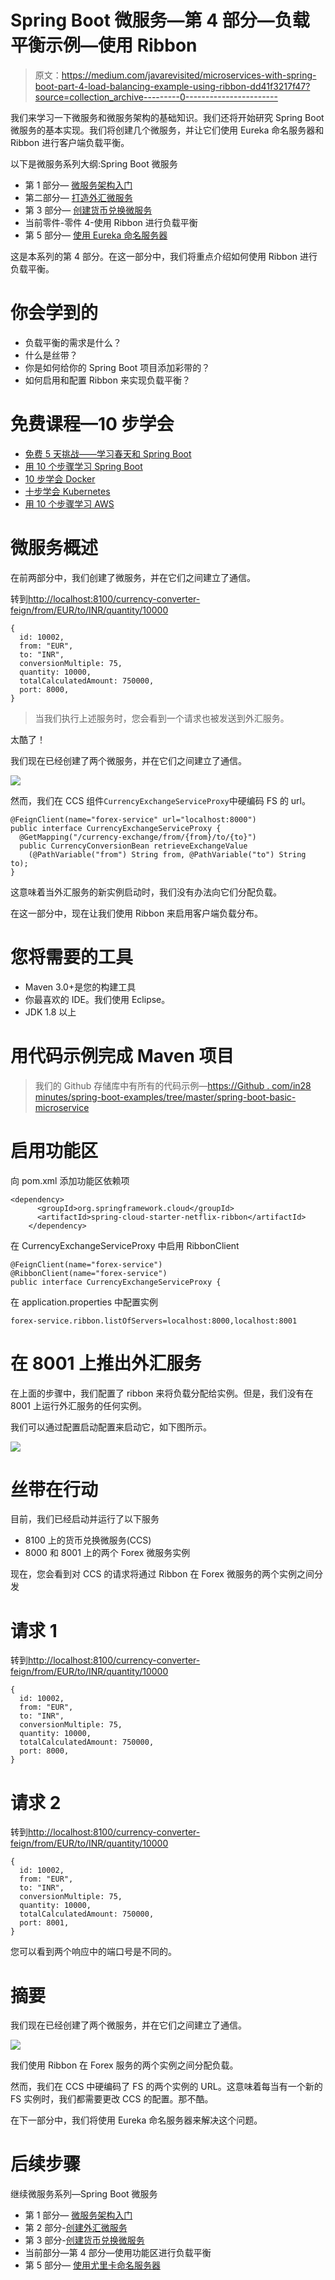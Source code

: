 # Spring Boot 微服务—第 4 部分—负载平衡示例—使用 Ribbon

> 原文：<https://medium.com/javarevisited/microservices-with-spring-boot-part-4-load-balancing-example-using-ribbon-dd41f3217f47?source=collection_archive---------0----------------------->

我们来学习一下微服务和微服务架构的基础知识。我们还将开始研究 Spring Boot 微服务的基本实现。我们将创建几个微服务，并让它们使用 Eureka 命名服务器和 Ribbon 进行客户端负载平衡。

以下是微服务系列大纲:Spring Boot 微服务

*   第 1 部分— [微服务架构入门](https://www.springboottutorial.com/creating-microservices-with-spring-boot-part-1-getting-started)
*   第二部分— [打造外汇微服务](https://www.springboottutorial.com/creating-microservices-with-spring-boot-part-2-forex-microservice)
*   第 3 部分— [创建货币兑换微服务](https://www.springboottutorial.com/creating-microservices-with-spring-boot-part-3-currency-conversion-microservice)
*   当前零件-零件 4-使用 Ribbon 进行负载平衡
*   第 5 部分— [使用 Eureka 命名服务器](https://www.springboottutorial.com/microservices-with-spring-boot-part-5-eureka-naming-server)

这是本系列的第 4 部分。在这一部分中，我们将重点介绍如何使用 Ribbon 进行负载平衡。

# 你会学到的

*   负载平衡的需求是什么？
*   什么是丝带？
*   你是如何给你的 Spring Boot 项目添加彩带的？
*   如何启用和配置 Ribbon 来实现负载平衡？

# 免费课程—10 步学会

*   [免费 5 天挑战——学习春天和 Spring Boot](https://links.in28minutes.com/SBT-Page-Top-LearningChallenge-SpringBoot)
*   [用 10 个步骤学习 Spring Boot](https://links.in28minutes.com/in28minutes-10steps-springboot)
*   [10 步学会 Docker](https://links.in28minutes.com/in28minutes-10steps-docker)
*   [十步学会 Kubernetes](https://links.in28minutes.com/in28minutes-10steps-k8s)
*   [用 10 个步骤学习 AWS](https://links.in28minutes.com/in28minutes-10steps-aws-beanstalk)

# 微服务概述

在前两部分中，我们创建了微服务，并在它们之间建立了通信。

转到[http://localhost:8100/currency-converter-feign/from/EUR/to/INR/quantity/10000](http://localhost:8100/currency-converter-feign/from/EUR/to/INR/quantity/10000)

```
{
  id: 10002,
  from: "EUR",
  to: "INR",
  conversionMultiple: 75,
  quantity: 10000,
  totalCalculatedAmount: 750000,
  port: 8000,
}
```

> 当我们执行上述服务时，您会看到一个请求也被发送到外汇服务。

太酷了！

我们现在已经创建了两个微服务，并在它们之间建立了通信。

![](img/34a0aab24f4e5308a62629e8e9b2aca9.png)

然而，我们在 CCS 组件`CurrencyExchangeServiceProxy`中硬编码 FS 的 url。

```
@FeignClient(name="forex-service" url="localhost:8000")
public interface CurrencyExchangeServiceProxy {
  @GetMapping("/currency-exchange/from/{from}/to/{to}")
  public CurrencyConversionBean retrieveExchangeValue
    (@PathVariable("from") String from, @PathVariable("to") String to);
}
```

这意味着当外汇服务的新实例启动时，我们没有办法向它们分配负载。

在这一部分中，现在让我们使用 Ribbon 来启用客户端负载分布。

# 您将需要的工具

*   Maven 3.0+是您的构建工具
*   你最喜欢的 IDE。我们使用 Eclipse。
*   JDK 1.8 以上

# 用代码示例完成 Maven 项目

> 我们的 Github 存储库中有所有的代码示例—[https://Github . com/in28 minutes/spring-boot-examples/tree/master/spring-boot-basic-microservice](https://github.com/in28minutes/spring-boot-examples/tree/master/spring-boot-basic-microservice)

# 启用功能区

向 pom.xml 添加功能区依赖项

```
<dependency>
      <groupId>org.springframework.cloud</groupId>
      <artifactId>spring-cloud-starter-netflix-ribbon</artifactId>
    </dependency>
```

在 CurrencyExchangeServiceProxy 中启用 RibbonClient

```
@FeignClient(name="forex-service")
@RibbonClient(name="forex-service")
public interface CurrencyExchangeServiceProxy {
```

在 application.properties 中配置实例

```
forex-service.ribbon.listOfServers=localhost:8000,localhost:8001
```

# 在 8001 上推出外汇服务

在上面的步骤中，我们配置了 ribbon 来将负载分配给实例。但是，我们没有在 8001 上运行外汇服务的任何实例。

我们可以通过配置启动配置来启动它，如下图所示。

![](img/300c67f25635ad7edad7f5bb81577652.png)

# 丝带在行动

目前，我们已经启动并运行了以下服务

*   8100 上的货币兑换微服务(CCS)
*   8000 和 8001 上的两个 Forex 微服务实例

现在，您会看到对 CCS 的请求将通过 Ribbon 在 Forex 微服务的两个实例之间分发

# 请求 1

转到[http://localhost:8100/currency-converter-feign/from/EUR/to/INR/quantity/10000](http://localhost:8100/currency-converter-feign/from/EUR/to/INR/quantity/10000)

```
{
  id: 10002,
  from: "EUR",
  to: "INR",
  conversionMultiple: 75,
  quantity: 10000,
  totalCalculatedAmount: 750000,
  port: 8000,
}
```

# 请求 2

转到[http://localhost:8100/currency-converter-feign/from/EUR/to/INR/quantity/10000](http://localhost:8100/currency-converter-feign/from/EUR/to/INR/quantity/10000)

```
{
  id: 10002,
  from: "EUR",
  to: "INR",
  conversionMultiple: 75,
  quantity: 10000,
  totalCalculatedAmount: 750000,
  port: 8001,
}
```

您可以看到两个响应中的端口号是不同的。

# 摘要

我们现在已经创建了两个微服务，并在它们之间建立了通信。

![](img/f1b0be73b713f163222faff0aaf9e60b.png)

我们使用 Ribbon 在 Forex 服务的两个实例之间分配负载。

然而，我们在 CCS 中硬编码了 FS 的两个实例的 URL。这意味着每当有一个新的 FS 实例时，我们都需要更改 CCS 的配置。那不酷。

在下一部分中，我们将使用 Eureka 命名服务器来解决这个问题。

# 后续步骤

继续微服务系列—Spring Boot 微服务

*   第 1 部分— [微服务架构入门](https://www.springboottutorial.com/creating-microservices-with-spring-boot-part-1-getting-started)
*   第 2 部分-[创建外汇微服务](https://www.springboottutorial.com/creating-microservices-with-spring-boot-part-2-forex-microservice)
*   第 3 部分-[创建货币兑换微服务](https://www.springboottutorial.com/creating-microservices-with-spring-boot-part-3-currency-conversion-microservice)
*   当前部分—第 4 部分—使用功能区进行负载平衡
*   第 5 部分— [使用尤里卡命名服务器](https://www.springboottutorial.com/microservices-with-spring-boot-part-5-eureka-naming-server)